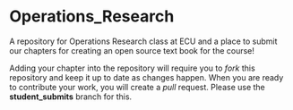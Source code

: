 # Operations_Research
A repository for Operations Research class at ECU and a place to submit our chapters for creating an open source text book for the course!

Adding your chapter into the repository will require you to *fork* this repository and keep it up to date as changes happen.  When you are ready to contribute your work, you will create a *pull* request.  Please use the **student_submits** branch for this.

